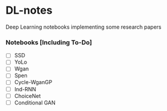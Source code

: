 # DL-notes
Deep Learning notebooks implementing some research papers

### Notebooks [Including To-Do]
- [ ] SSD
- [ ] YoLo
- [ ] Wgan
- [ ] Spen
- [ ] Cycle-WganGP
- [ ] Ind-RNN
- [ ] ChoiceNet
- [ ] Conditional GAN
